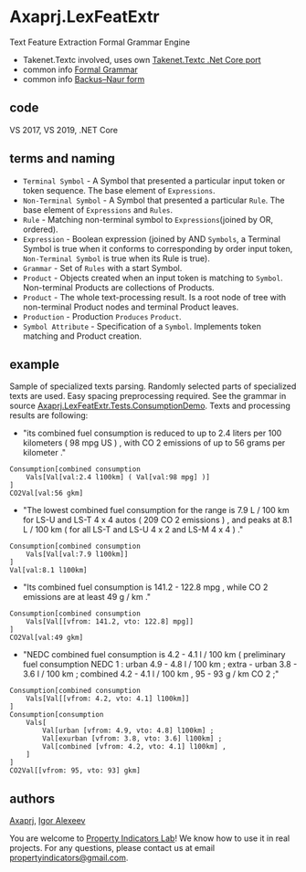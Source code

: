 ﻿# Axaprj.LexFeatExtr
Text Feature Extraction Formal Grammar Engine 
- Takenet.Textc involved, uses own [Takenet.Textc .Net Core port](https://github.com/Axaprj/textc-csharp/tree/port2core)
- common info [Formal Grammar](https://en.wikipedia.org/wiki/Formal_grammar)
- common info [Backus–Naur form](https://en.wikipedia.org/wiki/Backus%E2%80%93Naur_form)

## code
VS 2017, VS 2019, .NET Core

## terms and naming
- `Terminal Symbol` - A Symbol that presented a particular input token or token sequence. The base element of `Expressions`. 
- `Non-Terminal Symbol` - A Symbol that presented a particular `Rule`. The base element of `Expressions` and `Rules`.  
- `Rule` - Matching non-terminal symbol to `Expressions`(joined by OR, ordered).
- `Expression` - Boolean expression 
	(joined by AND `Symbols`, a Terminal Symbol is true when it conforms to corresponding by order input token, 
	`Non-Terminal Symbol` is true when its Rule is true). 
- `Grammar` - Set of `Rules` with a start Symbol.
- `Product` - Objects created when an input token is matching to `Symbol`. Non-terminal Products are collections of Products.
- `Product` - The whole text-processing result. Is a root node of tree with non-terminal Product nodes and terminal Product leaves.
- `Production` - Production `Produces` `Product`.
- `Symbol Attribute` - Specification of a `Symbol`. Implements token matching and Product creation.

## example
Sample of specialized texts parsing. Randomly selected parts of specialized texts are used.
Easy spacing preprocessing required.
See the grammar in source [Axaprj.LexFeatExtr.Tests.ConsumptionDemo](https://github.com/Axaprj/LexFeatExtr/blob/master/Tests/Axaprj.LexFeatExtr.Tests/ConsumptionDemo.cs).
Texts and processing results are following:

- "its combined fuel consumption is reduced to up to 2.4 liters per 100 kilometers ( 98 mpg US ) , with CO 2 emissions of up to 56 grams per kilometer ."
```
Consumption[combined consumption 
	Vals[Val[val:2.4 l100km] ( Val[val:98 mpg] )]
]
CO2Val[val:56 gkm]
```

- "The lowest combined fuel consumption for the range is 7.9 L / 100 km for LS-U and LS-T 4 x 4 autos ( 209 CO 2 emissions ) , and peaks at 8.1 L / 100 km ( for all LS-T and LS-U 4 x 2 and LS-M 4 x 4 ) ."
```
Consumption[combined consumption 
    Vals[Val[val:7.9 l100km]]
]
Val[val:8.1 l100km]
```

- "Its combined fuel consumption is 141.2 - 122.8 mpg , while CO 2 emissions are at least 49 g / km ."
```
Consumption[combined consumption 
	Vals[Val[[vfrom: 141.2, vto: 122.8] mpg]]
] 
CO2Val[val:49 gkm]
```

- "NEDC combined fuel consumption is 4.2 - 4.1 l / 100 km ( preliminary fuel consumption NEDC 1 : urban 4.9 - 4.8 l / 100 km ; extra - urban 3.8 - 3.6 l / 100 km ; combined 4.2 - 4.1 l / 100 km , 95 - 93 g / km CO 2 ;"
```
Consumption[combined consumption 
	Vals[Val[[vfrom: 4.2, vto: 4.1] l100km]]
] 
Consumption[consumption 
	Vals[
		Val[urban [vfrom: 4.9, vto: 4.8] l100km] ; 
		Val[exurban [vfrom: 3.8, vto: 3.6] l100km] ; 
		Val[combined [vfrom: 4.2, vto: 4.1] l100km] ,
	]
] 
CO2Val[[vfrom: 95, vto: 93] gkm]
```

## authors
[Axaprj](https://github.com/Axaprj), [Igor Alexeev](mailto:axaprj2000@yahoo.com) 

You are welcome to [Property Indicators Lab](https://propertyindicators.github.io/)! 
We know how to use it in real projects.
For any questions, please contact us at email 
[propertyindicators@gmail.com](mailto:propertyindicators@gmail.com).